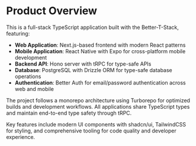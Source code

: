 # Product Overview

This is a full-stack TypeScript application built with the Better-T-Stack, featuring:

- **Web Application**: Next.js-based frontend with modern React patterns
- **Mobile Application**: React Native with Expo for cross-platform mobile development  
- **Backend API**: Hono server with tRPC for type-safe APIs
- **Database**: PostgreSQL with Drizzle ORM for type-safe database operations
- **Authentication**: Better Auth for email/password authentication across web and mobile

The project follows a monorepo architecture using Turborepo for optimized builds and development workflows. All applications share TypeScript types and maintain end-to-end type safety through tRPC.

Key features include modern UI components with shadcn/ui, TailwindCSS for styling, and comprehensive tooling for code quality and developer experience.